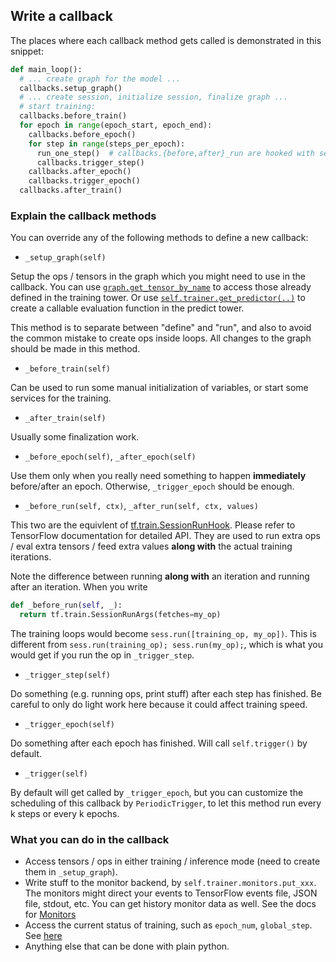 
## Write a callback

The places where each callback method gets called is demonstrated in this snippet:

```python
def main_loop():
  # ... create graph for the model ...
  callbacks.setup_graph()
  # ... create session, initialize session, finalize graph ...
  # start training:
  callbacks.before_train()
  for epoch in range(epoch_start, epoch_end):
    callbacks.before_epoch()
    for step in range(steps_per_epoch):
      run_one_step()  # callbacks.{before,after}_run are hooked with session
      callbacks.trigger_step()
    callbacks.after_epoch()
    callbacks.trigger_epoch()
  callbacks.after_train()
```

### Explain the callback methods

You can override any of the following methods to define a new callback:

* `_setup_graph(self)`

Setup the ops / tensors in the graph which you might need to use in the callback. You can use
[`graph.get_tensor_by_name`](https://www.tensorflow.org/api_docs/python/tf/Graph#get_tensor_by_name)
to access those already defined in the training tower. Or use
[`self.trainer.get_predictor(..)`](http://tensorpack.readthedocs.io/en/latest/modules/train.html?highlight=get_predictor#tensorpack.train.Trainer.get_predictor)
to create a callable evaluation function in the predict tower.

This method is to separate between "define" and "run", and also to avoid the common mistake to create ops inside
loops. All changes to the graph should be made in this method.

* `_before_train(self)`

Can be used to run some manual initialization of variables, or start some services for the training.

* `_after_train(self)`

Usually some finalization work.

* `_before_epoch(self)`, `_after_epoch(self)`

Use them only when you really need something to happen __immediately__ before/after an epoch.
Otherwise, `_trigger_epoch` should be enough.

* `_before_run(self, ctx)`, `_after_run(self, ctx, values)`

This two are the equivlent of [tf.train.SessionRunHook](https://www.tensorflow.org/api_docs/python/tf/train/SessionRunHook).
Please refer to TensorFlow documentation for detailed API.
They are used to run extra ops / eval extra tensors / feed extra values __along with__ the actual training iterations.

Note the difference between running __along with__ an iteration and running after an iteration.
When you write

```python
def _before_run(self, _):
  return tf.train.SessionRunArgs(fetches=my_op)
```

The training loops would become `sess.run([training_op, my_op])`.
This is different from `sess.run(training_op); sess.run(my_op);`,
which is what you would get if you run the op in `_trigger_step`.

* `_trigger_step(self)`

Do something (e.g. running ops, print stuff) after each step has finished.
Be careful to only do light work here because it could affect training speed.

* `_trigger_epoch(self)`

Do something after each epoch has finished. Will call `self.trigger()` by default.

* `_trigger(self)`

By default will get called by `_trigger_epoch`,
but you can customize the scheduling of this callback by
`PeriodicTrigger`, to let this method run every k steps or every k epochs.

### What you can do in the callback

* Access tensors / ops in either training / inference mode (need to create them in `_setup_graph`).
* Write stuff to the monitor backend, by `self.trainer.monitors.put_xxx`.
	The monitors might direct your events to TensorFlow events file, JSON file, stdout, etc.
	You can get history monitor data as well. See the docs for [Monitors](http://tensorpack.readthedocs.io/en/latest/modules/callbacks.html#tensorpack.callbacks.Monitors)
* Access the current status of training, such as `epoch_num`, `global_step`. See [here](http://tensorpack.readthedocs.io/en/latest/modules/callbacks.html#tensorpack.callbacks.Callback)
* Anything else that can be done with plain python.
